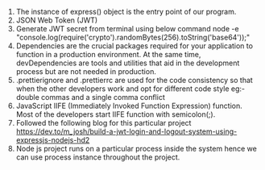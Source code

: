1. The instance of express() object is the entry point of our program.
2. JSON Web Token (JWT)
3. Generate JWT secret from terminal using below command
node -e "console.log(require('crypto').randomBytes(256).toString('base64'));"
4. Dependencies are the crucial packages required for your application to function in a production environment. At the same time, devDependencies are tools and utilities that aid in the development process but are not needed in production.
5. .prettierignore and .prettierrc are used for the code consistency so that when the other developers work and opt for different code style eg:- double commas and a single comma conflict
6. JavaScript IIFE (Immediately Invoked Function Expression) function. Most of the developers start IIFE function with semicolon(;).
7. Followed the following blog for this particular project https://dev.to/m_josh/build-a-jwt-login-and-logout-system-using-expressjs-nodejs-hd2
8. Node js project runs on a particular process inside the system hence we can use process instance throughout the project.